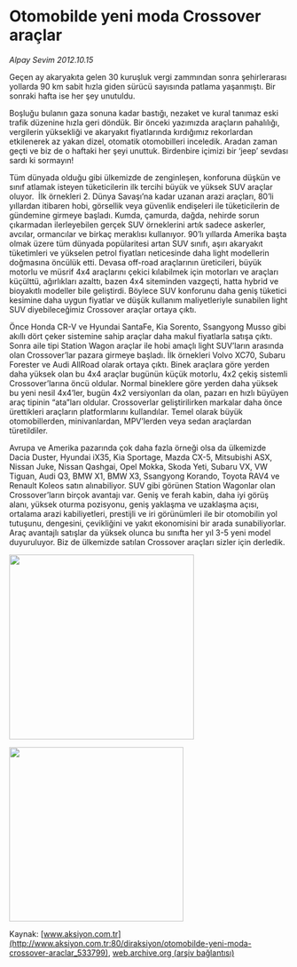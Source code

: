 # Otomobilde yeni moda Crossover araçlar

*Alpay Sevim 2012.10.15*

<div class="pNewsDetailMainContent ctx_content" itemprop="articleBody">
 <p>
  Geçen ay akaryakıta gelen 30 kuruşluk vergi zammından sonra şehirlerarası yollarda 90 km sabit hızla giden sürücü sayısında patlama yaşanmıştı. Bir sonraki hafta ise her şey unutuldu.
 </p>
 <p>
  Boşluğu bulanın gaza sonuna kadar bastığı, nezaket ve kural tanımaz eski trafik düzenine hızla geri döndük. Bir önceki yazımızda araçların pahalılığı, vergilerin yüksekliği ve akaryakıt fiyatlarında kırdığımız rekorlardan etkilenerek az yakan dizel, otomatik otomobilleri inceledik. Aradan zaman geçti ve biz de o haftaki her şeyi unuttuk. Birdenbire içimizi bir ‘jeep’ sevdası sardı ki sormayın!
 </p>
 <p>
  Tüm dünyada olduğu gibi ülkemizde de zenginleşen, konforuna düşkün ve sınıf atlamak isteyen tüketicilerin ilk tercihi büyük ve yüksek SUV araçlar oluyor.  İlk örnekleri 2. Dünya Savaşı’na kadar uzanan arazi araçları, 80’li yıllardan itibaren hobi, görsellik veya güvenlik endişeleri ile tüketicilerin de gündemine girmeye başladı. Kumda, çamurda, dağda, nehirde sorun çıkarmadan ilerleyebilen gerçek SUV örneklerini artık sadece askerler, avcılar, ormancılar ve birkaç meraklısı kullanıyor. 90’lı yıllarda Amerika başta olmak üzere tüm dünyada popülaritesi artan SUV sınıfı, aşırı akaryakıt tüketimleri ve yükselen petrol fiyatları neticesinde daha light modellerin doğmasına öncülük etti. Devasa off-road araçlarının üreticileri, büyük motorlu ve müsrif 4x4 araçlarını çekici kılabilmek için motorları ve araçları küçülttü, ağırlıkları azalttı, bazen 4x4 siteminden vazgeçti, hatta hybrid ve bioyakıtlı modeller bile geliştirdi. Böylece SUV konforunu daha geniş tüketici kesimine daha uygun fiyatlar ve düşük kullanım maliyetleriyle sunabilen light SUV diyebileceğimiz Crossover araçlar ortaya çıktı.
 </p>
 <p>
  Önce Honda CR-V ve Hyundai SantaFe, Kia Sorento, Ssangyong Musso gibi akıllı dört çeker sistemine sahip araçlar daha makul fiyatlarla satışa çıktı. Sonra aile tipi Station Wagon araçlar ile hobi amaçlı light SUV’ların arasında olan Crossover’lar pazara girmeye başladı. İlk örnekleri Volvo XC70, Subaru Forester ve Audi AllRoad olarak ortaya çıktı. Binek araçlara göre yerden daha yüksek olan bu 4x4 araçlar bugünün küçük motorlu, 4x2 çekiş sistemli Crossover’larına öncü oldular. Normal bineklere göre yerden daha yüksek bu yeni nesil 4x4’ler, bugün 4x2 versiyonları da olan, pazarı en hızlı büyüyen araç tipinin “ata”ları oldular. Crossoverlar geliştirilirken markalar daha önce ürettikleri araçların platformlarını kullandılar. Temel olarak büyük otomobillerden, minivanlardan, MPV’lerden veya sedan araçlardan türetildiler.
 </p>
 <p>
  Avrupa ve Amerika pazarında çok daha fazla örneği olsa da ülkemizde Dacia Duster, Hyundai iX35, Kia Sportage, Mazda CX-5, Mitsubishi ASX, Nissan Juke, Nissan Qashgai, Opel Mokka, Skoda Yeti, Subaru VX, VW Tiguan, Audi Q3, BMW X1, BMW X3, Ssangyong Korando, Toyota RAV4 ve Renault Koleos satın alınabiliyor. SUV gibi görünen Station Wagonlar olan Crossover’ların birçok avantajı var. Geniş ve ferah kabin, daha iyi görüş alanı, yüksek oturma pozisyonu, geniş yaklaşma ve uzaklaşma açısı, ortalama arazi kabiliyetleri, prestijli ve iri görünümleri ile bir otomobilin yol tutuşunu, dengesini, çevikliğini ve yakıt ekonomisini bir arada sunabiliyorlar. Araç avantajlı satışlar da yüksek olunca bu sınıfta her yıl 3-5 yeni model duyuruluyor. Biz de ülkemizde satılan Crossover araçları sizler için derledik.
 </p>
 <p>
  <a href="http://web.archive.org/web/20151230020811/http://medya.aksiyon.com.tr/aksiyon/2012/10/15/tablo.png" target="_blank">
   <img alt="" height="333" src="http://web.archive.org/web/20151230020811im_/http://medya.aksiyon.com.tr/aksiyon/2012/10/15/tablo_k.png"/>
  </a>
 </p>
 <p>
  <img alt="" height="314" src="http://web.archive.org/web/20151230020811im_/http://medya.aksiyon.com.tr/aksiyon/2012/10/15/akraba-otomobiller.png"/>
 </p>
</div>


Kaynak: [www.aksiyon.com.tr](http://www.aksiyon.com.tr:80/diraksiyon/otomobilde-yeni-moda-crossover-araclar_533799), [web.archive.org (arşiv bağlantısı)](http://web.archive.org/web/20151230020811/http://www.aksiyon.com.tr:80/diraksiyon/otomobilde-yeni-moda-crossover-araclar_533799)
